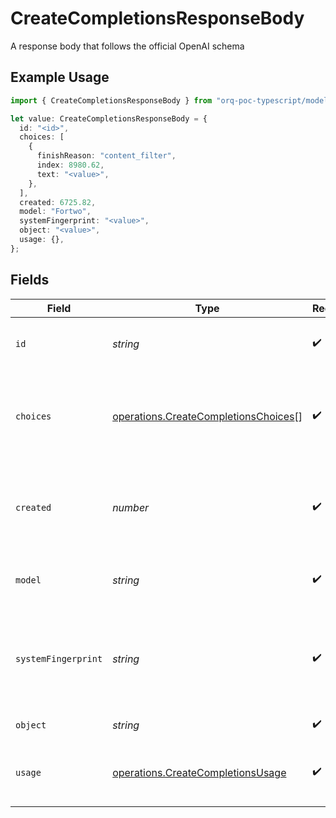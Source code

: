 # CreateCompletionsResponseBody

A response body that follows the official OpenAI schema

## Example Usage

```typescript
import { CreateCompletionsResponseBody } from "orq-poc-typescript/models/operations";

let value: CreateCompletionsResponseBody = {
  id: "<id>",
  choices: [
    {
      finishReason: "content_filter",
      index: 8980.62,
      text: "<value>",
    },
  ],
  created: 6725.82,
  model: "Fortwo",
  systemFingerprint: "<value>",
  object: "<value>",
  usage: {},
};
```

## Fields

| Field                                                                                        | Type                                                                                         | Required                                                                                     | Description                                                                                  |
| -------------------------------------------------------------------------------------------- | -------------------------------------------------------------------------------------------- | -------------------------------------------------------------------------------------------- | -------------------------------------------------------------------------------------------- |
| `id`                                                                                         | *string*                                                                                     | :heavy_check_mark:                                                                           | A unique identifier for the completion.                                                      |
| `choices`                                                                                    | [operations.CreateCompletionsChoices](../../models/operations/createcompletionschoices.md)[] | :heavy_check_mark:                                                                           | The list of completion choices the model generated for the input prompt.                     |
| `created`                                                                                    | *number*                                                                                     | :heavy_check_mark:                                                                           | The Unix timestamp (in seconds) of when the chat completion was created.                     |
| `model`                                                                                      | *string*                                                                                     | :heavy_check_mark:                                                                           | The model used for the chat completion.                                                      |
| `systemFingerprint`                                                                          | *string*                                                                                     | :heavy_check_mark:                                                                           | This fingerprint represents the backend configuration that the model runs with.              |
| `object`                                                                                     | *string*                                                                                     | :heavy_check_mark:                                                                           | The object type                                                                              |
| `usage`                                                                                      | [operations.CreateCompletionsUsage](../../models/operations/createcompletionsusage.md)       | :heavy_check_mark:                                                                           | Usage statistics for the completion request.                                                 |
